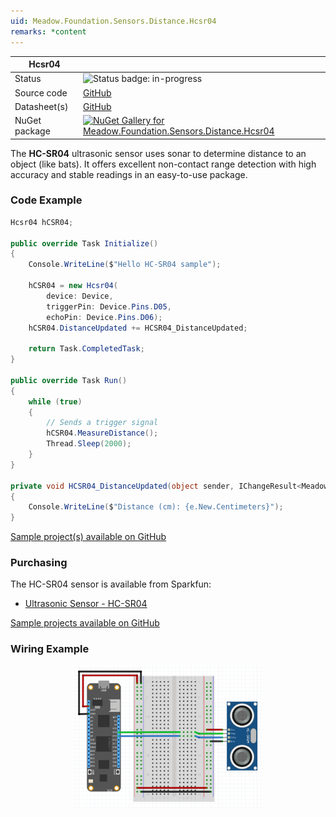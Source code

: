 ```yaml
---
uid: Meadow.Foundation.Sensors.Distance.Hcsr04
remarks: *content
---
```


| Hcsr04 | |
|--------|--------|
| Status | <img src="https://img.shields.io/badge/InProgress-yellow" style="width: auto; height: -webkit-fill-available;" alt="Status badge: in-progress" /> |
| Source code | [GitHub](https://github.com/WildernessLabs/Meadow.Foundation/tree/main/Source/Meadow.Foundation.Peripherals/Sensors.Distance.Hcsr04) |
| Datasheet(s) | [GitHub](https://github.com/WildernessLabs/Meadow.Foundation/tree/main/Source/Meadow.Foundation.Peripherals/Sensors.Distance.Hcsr04/Datasheet) |
| NuGet package | <a href="https://www.nuget.org/packages/Meadow.Foundation.Sensors.Distance.Hcsr04/" target="_blank"><img src="https://img.shields.io/nuget/v/Meadow.Foundation.Sensors.Distance.Hcsr04.svg?label=Meadow.Foundation.Sensors.Distance.Hcsr04" alt="NuGet Gallery for Meadow.Foundation.Sensors.Distance.Hcsr04" /></a> |

The **HC-SR04** ultrasonic sensor uses sonar to determine distance to an object (like bats). It offers excellent non-contact range detection with high accuracy and stable readings in an easy-to-use package.

### Code Example

```csharp
Hcsr04 hCSR04;

public override Task Initialize()
{
    Console.WriteLine($"Hello HC-SR04 sample");

    hCSR04 = new Hcsr04(
        device: Device, 
        triggerPin: Device.Pins.D05, 
        echoPin: Device.Pins.D06);
    hCSR04.DistanceUpdated += HCSR04_DistanceUpdated;

    return Task.CompletedTask;
}

public override Task Run()
{
    while (true)
    {
        // Sends a trigger signal
        hCSR04.MeasureDistance();
        Thread.Sleep(2000);
    }
}

private void HCSR04_DistanceUpdated(object sender, IChangeResult<Meadow.Units.Length> e)
{
    Console.WriteLine($"Distance (cm): {e.New.Centimeters}");
}

```

[Sample project(s) available on GitHub](https://github.com/WildernessLabs/Meadow.Foundation/tree/main/Source/Meadow.Foundation.Peripherals/Sensors.Distance.Hcsr04/Samples/Hcsr04_Sample)

### Purchasing

The HC-SR04 sensor is available from Sparkfun:

* [Ultrasonic Sensor - HC-SR04](https://www.sparkfun.com/products/13959)

[Sample projects available on GitHub](https://github.com/WildernessLabs/Meadow.Foundation/tree/main/Source/Meadow.Foundation.Peripherals/Sensors.Distance.Hcsr04/Samples/) 

### Wiring Example

<img src="../../API_Assets/Meadow.Foundation.Sensors.Distance.HCSR04/HCSR04_Fritzing.svg" 
    style="width: 60%; display: block; margin-left: auto; margin-right: auto;" />




